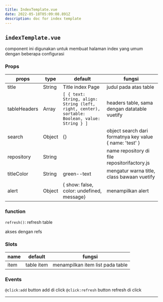 ```yaml
---
title: IndexTemplate.vue
date: 2022-05-18T05:09:08.891Z
description: doc for index template
---
```

## `indexTemplate.vue`

component ini digunakan untuk membuat halaman index yang umum dengan beberapa configurasi

### **Props**

| props | type | default | fungsi |
| --- | --- | --- | --- |
| title | String | Title index Page | judul pada atas table |
| tableHeaders | Array | `[ { text: String, align: String (left, right, center), sortable: Boolean, value: String } ]` | headers table, sama dengan datatable vuetify |
| search | Object | {}  | object search dari formatnya key value { name: 'test' } |
| repository | String |     | name repository di file repositorifactory.js |
| titleColor | String | green--text | mengatur warna title, class bawaan vuetify |
| alert | Object | { show: false, color: undefined, message} | menampilkan alert |

### **function**

`refresh()`: refresh table

akses dengan refs

### **Slots**

| name | default | fungsi |
| --- | --- | --- |
| item | table item | menampilkan item list pada table |

### **Events**

`@click:add` button add di click
`@click:refresh` button refresh di click

* * *
